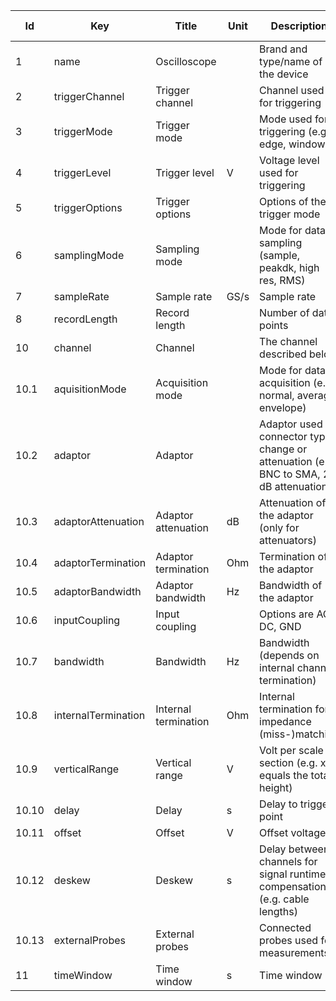 |Id		| Key                 | Title                     | Unit	| Description    | Type    | Occ | Allowed values |
|----	| ------------------- | ------------------------- | ----	| ---------------| ------- | ---- | ------------- |
|	1	|name|Oscilloscope|		|Brand and type/name of the device|string|1||
|	2	|triggerChannel|Trigger channel|		|Channel used for triggering|string|1||
|	3	|triggerMode|Trigger mode|		|Mode used for triggering (e.g. edge, window)|string|1||
|	4	|triggerLevel|Trigger level |V|Voltage level used for triggering|number|0-1||
|	5	|triggerOptions|Trigger options|		|Options of the trigger mode|string|0-1||
|	6	|samplingMode|Sampling mode|		|Mode for data sampling (sample, peakdk, high res, RMS)|string|1||
|	7	|sampleRate|Sample rate |GS/s|Sample rate|number|1||
|	8	|recordLength|Record length|		|Number of data points|number|0-1||
|	10	|channel | Channel | 	| The channel described below |  |1-n 	| 	|
|	10.1|aquisitionMode|Acquisition mode				|		|Mode for data acquisition (e.g. normal, average, envelope)|string|1||
|	10.2|adaptor|Adaptor								|		|Adaptor used for connector type change or attenuation (e.g BNC to SMA, 20 dB attenuation) |string |1||
|	10.3|adaptorAttenuation |Adaptor attenuation 		|dB 	|Attenuation of the adaptor (only for attenuators) |number |0-1||
|	10.4|adaptorTermination |Adaptor termination 		|Ohm 	|Termination of the adaptor |number |0-1||
|	10.5|adaptorBandwidth |Adaptor bandwidth 			|Hz 	|Bandwidth of the adaptor |number |0-1||
|	10.6|inputCoupling |Input coupling 					|		|Options are AC, DC, GND |string |1||
|	10.7|bandwidth |Bandwidth 							|Hz 	|Bandwidth (depends on internal channel termination) |number |1||
|	10.8|internalTermination |Internal termination 		|Ohm 	|Internal termination for impedance (miss-)matching |number |0-1||
|	10.9|verticalRange |Vertical range 					|V 		|Volt per scale section (e.g. x10 equals the total height) |number |1||
|	10.10|delay |Delay 									|	s 	|Delay to trigger point |number |1||
|	10.11|offset |Offset 								|V 		|Offset voltage |number |1||
|	10.12|deskew |Deskew 								|s 		|Delay between channels for signal runtime compensation (e.g. cable lengths) |number |1||
|	10.13|externalProbes |External probes 				|		|Connected probes used for measurements |string|1||
|	11	|timeWindow|Time window |s|Time window|number|1||